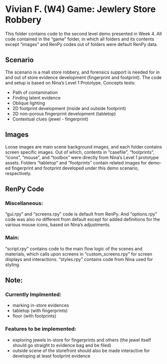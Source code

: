 # Vivian F. (W4) Game: Jewlery Store Robbery

This folder contains code to the second level demo presented in Week 4.  All code contained in the “game” folder, in which all folders and its contents except “images” and RenPy codes out of folders were default RenPy data.

## Scenario
The scenario is a mall store robbery, and forensics support is needed for in and out of store evidence development (fingerprint and footprint). The code and setup is based on Nina’s Level 1 Prototype.
Concepts tests:
  * Path of contamination
  * Finding latent evidence
  * Oblique lighting
  * 2D footprint development (inside and outside footprint)
  * 2D non-porous fingerprint development (tabletop)
  * Contextual clues (jewel - fingerprint)


## Images
Loose images are main scene background images, and each folder contains screen specific images. Out of which, contents in “casefile”, “footprints”, “icons”, “mouse”, and “toolbox” were directly from Nina’s Level 1 prototype assets. Folders “tabletop” and “footprints” contain related images for demo-ed fingerprint and footprint developed under this demo scenario, respectively. 


## RenPy Code
### Miscellaneous: 
“gui.rpy” and “screens.rpy” code is default from RenPy. And “options.rpy” code was also no different from default except for added definitions for the various mouse icons, based on Nina’s adjustments. 
### Main: 
“script.rpy” contains code to the main flow logic of the scenes and materials, which calls upon screens in “custom_screens.rpy” for screen displays and interactions. “styles.rpy” contains code from Nina used for styling.


## Note: 
### Currently Implmented:
  * marking in-store evidences
  * tabletop (with fingerprints)
  * floor (with footprints)
### Features to be implemented:
  * exploring jewels in-store for fingerprints and others (the jewel itself should go straight to evidence bag and be filed)
  * outside scene of the storefront should also be made interactive for developing at least footprint evidence

